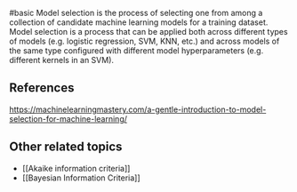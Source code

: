#basic 
Model selection is the process of selecting one from among a collection of candidate machine learning models for a training dataset. Model selection is a process that can be applied both across different types of models (e.g. logistic regression, SVM, KNN, etc.) and across models of the same type configured with different model hyperparameters (e.g. different kernels in an SVM).


## References
https://machinelearningmastery.com/a-gentle-introduction-to-model-selection-for-machine-learning/

## Other related topics
- [[Akaike information criteria]]
- [[Bayesian Information Criteria]]